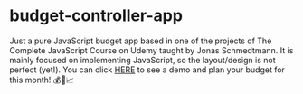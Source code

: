 # budget-controller-app
Just a pure JavaScript budget app based in one of the projects of The Complete JavaScript Course on Udemy taught by Jonas Schmedtmann. It is mainly focused on implementing JavaScript, so the layout/design is not perfect (yet!).
You can click [HERE](https://anneliseschulzz.github.io/budget-controller-app/) to see a demo and plan your budget for this month! :moneybag::money_with_wings::chart_with_upwards_trend:
